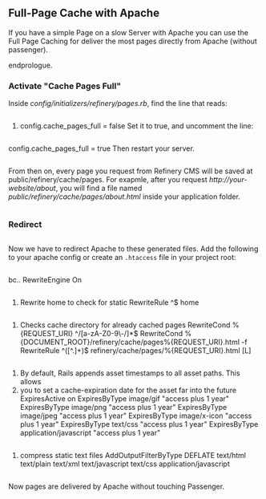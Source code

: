 Full-Page Cache with Apache
---------------------------

If you have a simple Page on a slow Server with Apache you can use the
Full
Page Caching for deliver the most pages directly from Apache (without
passenger).

endprologue.

### Activate "Cache Pages Full"

Inside *config/initializers/refinery/pages.rb*, find the line that
reads:

<ruby>

1.  config.cache_pages_full = false
    </ruby>

Set it to true, and uncomment the line:

<ruby>
config.cache_pages_full = true
</ruby>

Then restart your server.

From then on, every page you request from Refinery CMS will be saved at
public/refinery/cache/pages. For exapmle, after you request
*http://your-website/about*, you will find a file named
*public/refinery/cache/pages/about.html* inside your application folder.

### Redirect

Now we have to redirect Apache to these generated files.
Add the following to your apache config or create an `.htaccess` file in
your project root:

bc.. RewriteEngine On

1.  Rewrite home to check for static
    RewriteRule \^$ home

<!-- -->

1.  Checks cache directory for already cached pages
    RewriteCond %{REQUEST_URI} \^/[a-zA-Z0-9\\-/]*$
    RewriteCond
    %{DOCUMENT_ROOT}/refinery/cache/pages%{REQUEST_URI}.html -f
    RewriteRule \^([\^.]+)$ refinery/cache/pages/%{REQUEST_URI}.html
    [L]

<!-- -->

1.  By default, Rails appends asset timestamps to all asset paths. This
    allows
2.  you to set a cache-expiration date for the asset far into the
    future
    ExpiresActive on
    ExpiresByType image/gif "access plus 1 year"
    ExpiresByType image/png "access plus 1 year"
    ExpiresByType image/jpeg "access plus 1 year"
    ExpiresByType image/x-icon "access plus 1 year"
    ExpiresByType text/css "access plus 1 year"
    ExpiresByType application/javascript "access plus 1 year"

<!-- -->

1.  compress static text files
    AddOutputFilterByType DEFLATE text/html text/plain text/xml
    text/javascript text/css application/javascript

Now pages are delivered by Apache without touching Passenger.
